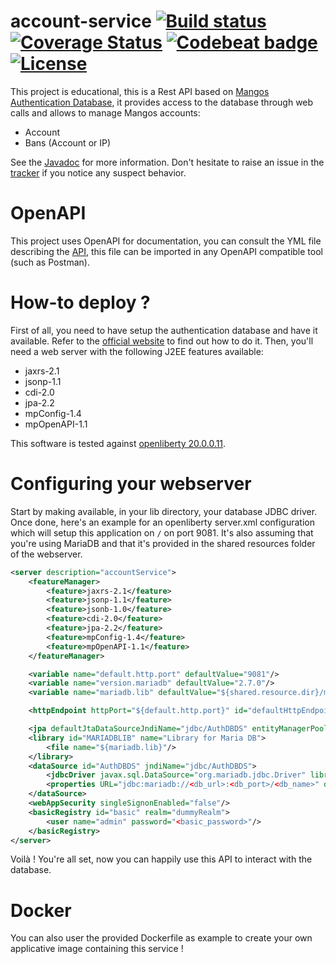 # account-service [![Build status](https://travis-ci.com/Warkdev/account-service.svg?branch=main)][1] [![Coverage Status](https://coveralls.io/repos/github/Warkdev/account-service/badge.svg?branch=main)][4] [![Codebeat badge](https://codebeat.co/badges/5ccfd060-8d57-4a51-9c6b-2688482f857e)][5] [![License](https://img.shields.io/badge/License-Apache%202.0-blue.svg)](https://opensource.org/licenses/Apache-2.0)

This project is educational, this is a Rest API based on [Mangos Authentication Database](https://github.com/mangoszero/database), it provides access to the database through web calls and allows to manage Mangos accounts:
- Account
- Bans (Account or IP)

See the [Javadoc][2] for more information. Don't hesitate to raise an issue in the [tracker][3] if you notice any suspect behavior.

# OpenAPI

This project uses OpenAPI for documentation, you can consult the YML file describing the [API](src/main/resources/openapi.yml), this file can be imported in any OpenAPI compatible tool (such as Postman).

# How-to deploy ?

First of all, you need to have setup the authentication database and have it available. Refer to the [official website](https://getmangos.eu/) to find out how to do it. Then, you'll need a web server with the following J2EE features available:
- jaxrs-2.1
- jsonp-1.1
- cdi-2.0
- jpa-2.2
- mpConfig-1.4
- mpOpenAPI-1.1

This software is tested against [openliberty 20.0.0.11](https://openliberty.io/).

# Configuring your webserver

Start by making available, in your lib directory, your database JDBC driver. Once done, here's an example for an openliberty server.xml configuration which will setup this application on `/` on port 9081. It's also assuming that you're using MariaDB and that it's provided in the shared resources folder of the webserver.

```xml
<server description="accountService">
    <featureManager>
        <feature>jaxrs-2.1</feature>
        <feature>jsonp-1.1</feature>
        <feature>jsonb-1.0</feature>
        <feature>cdi-2.0</feature>
        <feature>jpa-2.2</feature>
        <feature>mpConfig-1.4</feature>
        <feature>mpOpenAPI-1.1</feature>
    </featureManager>

    <variable name="default.http.port" defaultValue="9081"/>
    <variable name="version.mariadb" defaultValue="2.7.0"/>
    <variable name="mariadb.lib" defaultValue="${shared.resource.dir}/mariadb-java-client-${version.mariadb}.jar"/>

    <httpEndpoint httpPort="${default.http.port}" id="defaultHttpEndpoint" hosts="*" />

    <jpa defaultJtaDataSourceJndiName="jdbc/AuthDBDS" entityManagerPoolCapacity="5"/>
    <library id="MARIADBLIB" name="Library for Maria DB">
        <file name="${mariadb.lib}"/>
    </library>
    <dataSource id="AuthDBDS" jndiName="jdbc/AuthDBDS">
    	<jdbcDriver javax.sql.DataSource="org.mariadb.jdbc.Driver" libraryRef="MARIADBLIB"/>
    	<properties URL="jdbc:mariadb://<db_url>:<db_port>/<db_name>" databaseName="<db_name>" password="<db_password>" portNumber="<db_port>" serverName="<db_host>" user="<db_user>"/>
    </dataSource>
    <webAppSecurity singleSignonEnabled="false"/>
    <basicRegistry id="basic" realm="dummyRealm">
    	<user name="admin" password="<basic_password>"/>
    </basicRegistry>
</server>
```

Voilà ! You're all set, now you can happily use this API to interact with the database.

# Docker

You can also user the provided Dockerfile as example to create your own applicative image containing this service !

[1]: https://travis-ci.com/Warkdev/account-service "Travis CI · Account Service build status"
[2]: https://warkdev.github.io/account-service/apidocs/ "Account Service javadoc"
[3]: https://github.com/Warkdev/account-service/issues/ "Account Service Issues"
[4]: https://coveralls.io/github/Warkdev/account-service?branch=main "Account Service Coverage status"
[5]: https://codebeat.co/projects/github-com-warkdev-account-service-main "Account Service Codebeat status"